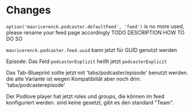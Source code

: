 # Changes

`option('mauricerenck.podcaster.defaultFeed', 'feed')` is no more used, please rename your feed page accordingly TODO DESCRIPTION HOW TO DO SO

`mauricerenck.podcaster.feed.uuid` kann jetzt für GUID genutzt werden

Episode:
Das Feld `podcasterExplizit` heißt jetzt `podcasterExplicit`

Das Tab-Blueprint sollte jetzt mit 'tabs/podcaster/episode' benutzt werden. die alte Variante ist wegen Kompatibiliät aber noch drin: 'tabs/podcasterepisode'

Der Podlove player hat jetzt roles und groups, die können im feed konfiguriert werden. sind keine gesetzt, gibt es den standard "Team".

